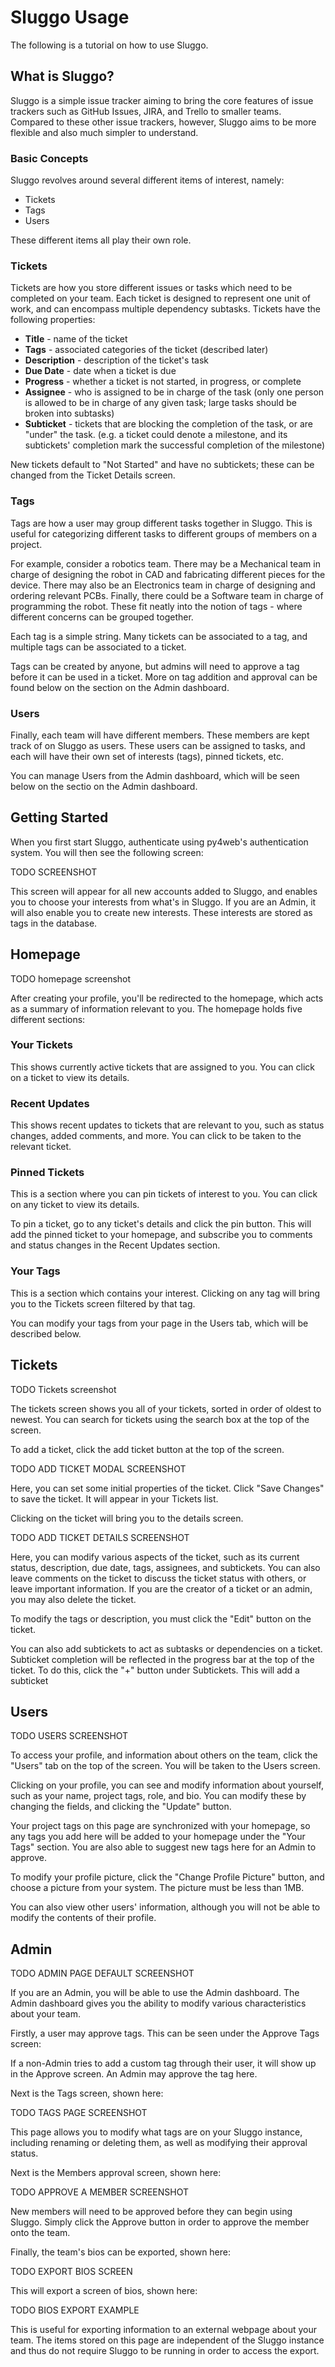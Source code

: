# Sluggo Usage
The following is a tutorial on how to use Sluggo.

## What is Sluggo?
Sluggo is a simple issue tracker aiming to bring the core features of issue trackers such as GitHub Issues, JIRA,
and Trello to smaller teams. Compared to these other issue trackers, however, Sluggo aims to be more flexible and also
much simpler to understand. 

### Basic Concepts
Sluggo revolves around several different items of interest, namely:
* Tickets
* Tags
* Users

These different items all play their own role.

### Tickets
Tickets are how you store different issues or tasks which need to be completed on your team. Each ticket is designed to
represent one unit of work, and can encompass multiple dependency subtasks. Tickets have the following properties:

* **Title** - name of the ticket
* **Tags** - associated categories of the ticket (described later)
* **Description** - description of the ticket's task
* **Due Date** - date when a ticket is due
* **Progress** - whether a ticket is not started, in progress, or complete
* **Assignee** - who is assigned to be in charge of the task (only one person is allowed to be in charge of any
given task; large tasks should be broken into subtasks)
* **Subticket** - tickets that are blocking the completion of the task, or are "under" the task. (e.g. a ticket could
denote a milestone, and its subtickets' completion mark the successful completion of the milestone)

New tickets default to "Not Started" and have no subtickets; these can be changed from the Ticket Details screen.

### Tags
Tags are how a user may group different tasks together in Sluggo. This is useful for categorizing different tasks to
different groups of members on a project.

For example, consider a robotics team. There may be a Mechanical team in charge of designing the robot in CAD and 
fabricating different pieces for the device. There may also be an Electronics team in charge of designing and ordering
relevant PCBs. Finally, there could be a Software team in charge of programming the robot. These fit neatly into the 
notion of tags - where different concerns can be grouped together.

Each tag is a simple string. Many tickets can be associated to a tag, and multiple tags can be associated to a ticket.

Tags can be created by anyone, but admins will need to approve a tag before it can be used in a ticket. More on tag 
addition and approval can be found below on the section on the Admin dashboard.

### Users
Finally, each team will have different members. These members are kept track of on Sluggo as users. These users can be
assigned to tasks, and each will have their own set of interests (tags), pinned tickets, etc.

You can manage Users from the Admin dashboard, which will be seen below on the sectio on the Admin dashboard.

## Getting Started
When you first start Sluggo, authenticate using py4web's authentication system. You will then see the following
screen:

TODO SCREENSHOT

This screen will appear for all new accounts added to Sluggo, and enables you to choose your interests from what's
in Sluggo. If you are an Admin, it will also enable you to create new interests. These interests are stored as
tags in the database.

## Homepage
TODO homepage screenshot

After creating your profile, you'll be redirected to the homepage, which acts as a summary of information relevant
to you. The homepage holds five different sections:

### Your Tickets
This shows currently active tickets that are assigned to you. You can click on a ticket to view its details.

### Recent Updates
This shows recent updates to tickets that are relevant to you, such as status changes, added comments, and more. You can
click to be taken to the relevant ticket.

### Pinned Tickets
This is a section where you can pin tickets of interest to you. You can click on any ticket to view its details.

To pin a ticket, go to any ticket's details and click the pin button. This will add the pinned ticket to your homepage,
and subscribe you to comments and status changes in the Recent Updates section.

### Your Tags
This is a section which contains your interest. Clicking on any tag will bring you to the Tickets screen filtered by
that tag.

You can modify your tags from your page in the Users tab, which will be described below.

## Tickets
TODO Tickets screenshot

The tickets screen shows you all of your tickets, sorted in order of oldest to newest. You can search for tickets using
the search box at the top of the screen.

To add a ticket, click the add ticket button at the top of the screen.

TODO ADD TICKET MODAL SCREENSHOT

Here, you can set some initial properties of the ticket. Click "Save Changes" to save the ticket. It will appear in
your Tickets list.

Clicking on the ticket will bring you to the details screen.

TODO ADD TICKET DETAILS SCREENSHOT

Here, you can modify various aspects of the ticket, such as its current status, description, due date, tags,
assignees, and subtickets. You can also leave comments on the ticket to discuss the ticket status with
others, or leave important information. If you are the creator of a ticket or an admin, you may also delete the ticket.

To modify the tags or description, you must click the "Edit" button on the ticket.

You can also add subtickets to act as subtasks or dependencies on a ticket. Subticket completion will be reflected in
the progress bar at the top of the ticket. To do this, click the "+" button under Subtickets. This will add a 
subticket

## Users
TODO USERS SCREENSHOT

To access your profile, and information about others on the team, click the "Users" tab on the top of the screen.
You will be taken to the Users screen.

Clicking on your profile, you can see and modify information about yourself, such as your name, project tags,
role, and bio. You can modify these by changing the fields, and clicking the "Update" button.

Your project tags on this page are synchronized with your homepage, so any tags you add here will be added to your
homepage under the "Your Tags" section. You are also able to suggest new tags here for an Admin to approve.

To modify your profile picture, click the "Change Profile Picture" button, and choose a picture from your system.
The picture must be less than 1MB.

You can also view other users' information, although you will not be able to modify the contents of their profile.

## Admin
TODO ADMIN PAGE DEFAULT SCREENSHOT

If you are an Admin, you will be able to use the Admin dashboard. The Admin dashboard gives you the ability to modify
various characteristics about your team.

Firstly, a user may approve tags. This can be seen under the Approve Tags screen:

If a non-Admin tries to add a custom tag through their user, it will show up in the Approve screen. An Admin may
approve the tag here.

Next is the Tags screen, shown here:

TODO TAGS PAGE SCREENSHOT

This page allows you to modify what tags are on your Sluggo instance, including renaming or deleting them, as well
as modifying their approval status.

Next is the Members approval screen, shown here:

TODO APPROVE A MEMBER SCREENSHOT

New members will need to be approved before they can begin using Sluggo. Simply click the Approve button in order to
approve the member onto the team.

Finally, the team's bios can be exported, shown here:

TODO EXPORT BIOS SCREEN

This will export a screen of bios, shown here:

TODO BIOS EXPORT EXAMPLE

This is useful for exporting information to an external webpage about your team. The items stored on this page are
independent of the Sluggo instance and thus do not require Sluggo to be running in order to access the export.

